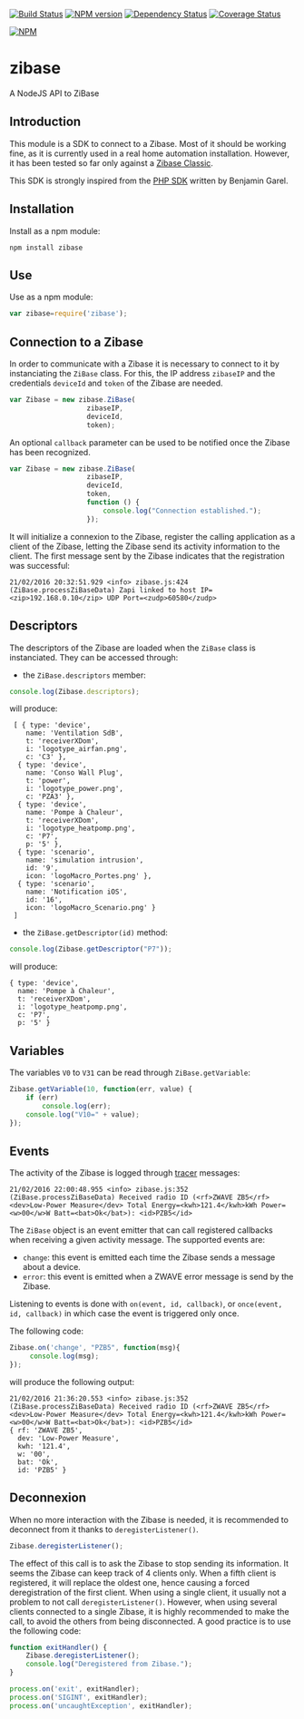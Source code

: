 [![Build Status](https://travis-ci.org/bchabrier/zibase.svg?branch=master)](https://travis-ci.org/bchabrier/zibase)
[![NPM version](http://img.shields.io/npm/v/zibase.svg)](https://www.npmjs.org/package/zibase)
[![Dependency Status](https://david-dm.org/bchabrier/zibase.svg)](https://david-dm.org/bchabrier/zibase)
[![Coverage Status](https://coveralls.io/repos/github/bchabrier/zibase/badge.svg?branch=master)](https://coveralls.io/github/bchabrier/zibase?branch=master)

[![NPM](https://nodei.co/npm/zibase.png?downloads=true&downloadRank=true&stars=true)](https://nodei.co/npm/zibase/)

zibase
======

A NodeJS API to ZiBase

Introduction
------------

This module is a SDK to connect to a Zibase. Most of it should be working fine, as it is currently used in a real home automation installation. However, it has been tested so far only against a [Zibase Classic](http://www.zodianet.com/en/toolbox-zibase/zibase-classic.html).

This SDK is strongly inspired from the [PHP SDK](http://bgarel.free.fr/Zibase/) written by Benjamin Garel.

Installation
------------

Install as a npm module:
```npm
npm install zibase
```

Use
---

Use as a npm module:

```javascript
var zibase=require('zibase');
```

Connection to a Zibase
----------------------

In order to communicate with a Zibase it is necessary to connect to it by instanciating the `ZiBase` class. For this, the IP address `zibaseIP` and the credentials  `deviceId` and `token` of the Zibase are needed.

```javascript
var Zibase = new zibase.ZiBase(
                   zibaseIP,
                   deviceId,
                   token);
```
An optional `callback` parameter can be used to be notified once the Zibase has been recognized.

```javascript
var Zibase = new zibase.ZiBase(
                   zibaseIP,
                   deviceId,
                   token,
                   function () {
                       console.log("Connection established.");
                   });
```

It will initialize a connexion to the Zibase, register the calling application as a client of the Zibase, letting the Zibase send its activity information to the client. The first message sent by the Zibase indicates that the registration was successful:
```
21/02/2016 20:32:51.929 <info> zibase.js:424 (ZiBase.processZiBaseData) Zapi linked to host IP=<zip>192.168.0.10</zip> UDP Port=<zudp>60580</zudp>
```

Descriptors
-----------
The descriptors of the Zibase are loaded when the `ZiBase` class is instanciated. They can be accessed through:

 - the `ZiBase.descriptors` member:
```javascript
console.log(Zibase.descriptors);
```
will produce:
```
 [ { type: 'device',
    name: 'Ventilation SdB',
    t: 'receiverXDom',
    i: 'logotype_airfan.png',
    c: 'C3' },
  { type: 'device',
    name: 'Conso Wall Plug',
    t: 'power',
    i: 'logotype_power.png',
    c: 'PZA3' },
  { type: 'device',
    name: 'Pompe à Chaleur',
    t: 'receiverXDom',
    i: 'logotype_heatpomp.png',
    c: 'P7',
    p: '5' },
  { type: 'scenario',
    name: 'simulation intrusion',
    id: '9',
    icon: 'logoMacro_Portes.png' },
  { type: 'scenario',
    name: 'Notification iOS',
    id: '16',
    icon: 'logoMacro_Scenario.png' }
 ]
```
 - the `ZiBase.getDescriptor(id)` method:
```javascript
console.log(Zibase.getDescriptor("P7"));
```
will produce:
```
{ type: 'device',
  name: 'Pompe à Chaleur',
  t: 'receiverXDom',
  i: 'logotype_heatpomp.png',
  c: 'P7',
  p: '5' }
```

Variables
---------
The variables `V0` to `V31` can be read through  `ZiBase.getVariable`:
```javascript
Zibase.getVariable(10, function(err, value) {
    if (err)
        console.log(err);
    console.log("V10=" + value);
});
```

Events
------

The activity of the Zibase is logged through [tracer](https://www.npmjs.com/package/tracer/) messages:
```
21/02/2016 22:00:48.955 <info> zibase.js:352 (ZiBase.processZiBaseData) Received radio ID (<rf>ZWAVE ZB5</rf> <dev>Low-Power Measure</dev> Total Energy=<kwh>121.4</kwh>kWh Power=<w>00</w>W Batt=<bat>Ok</bat>): <id>PZB5</id>
```
The `ZiBase` object is an event emitter that can call registered callbacks when receiving a given activity message. The supported events are:

 - `change`: this event is emitted each time the Zibase sends a message about a device.
 - `error`: this event is emitted when a ZWAVE error message is send by the Zibase.

Listening to events is done with `on(event, id, callback)`, or `once(event, id, callback)` in which case the event is triggered only once.

The following code:
```javascript
Zibase.on('change', "PZB5", function(msg){
     console.log(msg);
});
```
will produce the following output:
```
21/02/2016 21:36:20.553 <info> zibase.js:352 (ZiBase.processZiBaseData) Received radio ID (<rf>ZWAVE ZB5</rf> <dev>Low-Power Measure</dev> Total Energy=<kwh>121.4</kwh>kWh Power=<w>00</w>W Batt=<bat>Ok</bat>): <id>PZB5</id>
{ rf: 'ZWAVE ZB5',
  dev: 'Low-Power Measure',
  kwh: '121.4',
  w: '00',
  bat: 'Ok',
  id: 'PZB5' }
```

Deconnexion
-----------

When no more interaction with the Zibase is needed, it is recommended to deconnect from it thanks to `deregisterListener()`.

```javascript
Zibase.deregisterListener();
```

The effect of this call is to ask the Zibase to stop sending its information. It seems the Zibase can keep track of 4 clients only. When a fifth client is registered, it will replace the oldest one, hence causing a forced deregistration of the first client. When using a single client, it usually not a problem to not call `deregisterListener()`. However, when using several clients connected to a single Zibase, it is highly recommended to make the call, to avoid the others from being disconnected. A good practice is to use the following code:
```javascript
function exitHandler() {
    Zibase.deregisterListener();
    console.log("Deregistered from Zibase.");
}

process.on('exit', exitHandler);
process.on('SIGINT', exitHandler);
process.on('uncaughtException', exitHandler);
```



